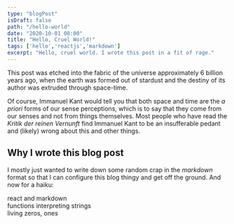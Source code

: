 ```yaml
---
type: "blogPost"
isDraft: false
path: "/hello-world"
date: "2020-10-01 08:00"
title: "Hello, Cruel World!"
tags: ['hello','reactjs','markdown']
excerpt: "Hello, cruel world. I wrote this post in a fit of rage."
---
```

This post was etched into the fabric of the universe approximately 6 billion years ago, when the earth was formed out of stardust and the destiny of its author was extruded through space-time. 

Of course, Immanuel Kant would tell you that both space and time are the _a priori_ forms of our sense perceptions, which is to say that they come from our senses and not from things themselves. Most people who have read the _Kritik der reinen Vernunft_ find Immanuel Kant to be an insufferable pedant and (likely) wrong about this and other things.

## Why I wrote this blog post

I mostly just wanted to write down some random crap in the _markdown_ format so that I can configure this blog thingy and get off the ground. And now for a haiku:

react and markdown  
functions interpreting strings  
living zeros, ones